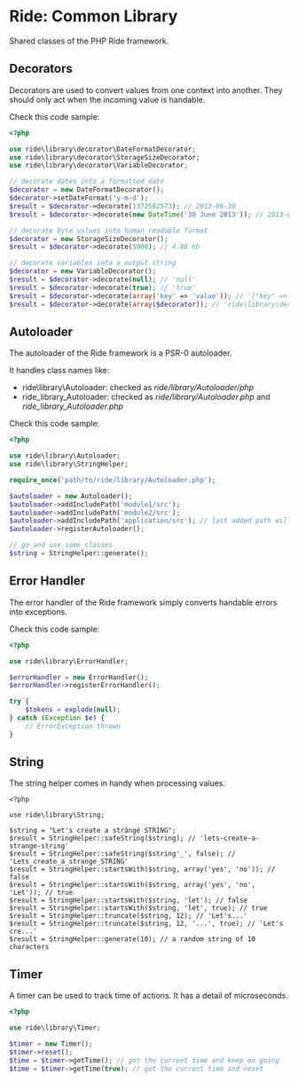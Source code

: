# Ride: Common Library

Shared classes of the PHP Ride framework.

## Decorators

Decorators are used to convert values from one context into another.
They should only act when the incoming value is handable.

Check this code sample:

```php
<?php

use ride\library\decorator\DateFormatDecorator;
use ride\library\decorator\StorageSizeDecorator;
use ride\library\decorator\VariableDecorator;

// decorate dates into a formatted date
$decorator = new DateFormatDecorator();
$decorator->setDateFormat('y-m-d');
$result = $decorator->decorate(1372582573); // 2013-06-30
$result = $decorator->decorate(new DateTime('30 June 2013')); // 2013-06-30

// decorate byte values into human readable format
$decorator = new StorageSizeDecorator();
$result = $decorator->decorate(5000); // 4.88 Kb

// decorate variables into a output string
$decorator = new VariableDecorator();
$result = $decorator->decorate(null); // 'null'
$result = $decorator->decorate(true); // 'true'
$result = $decorator->decorate(array('key' => 'value')); // '["key" => "value"]'
$result = $decorator->decorate(array($decorator)); // 'ride\library\decorator\VariableDecorator'
```

## Autoloader

The autoloader of the Ride framework is a PSR-0 autoloader.

It handles class names like:

* ride\library\Autoloader: checked as _ride/library/Autoloader/php_
* ride_library_Autoloader: checked as _ride/library/Autoloader.php_ and _ride_library_Autoloader.php_

Check this code sample:

```php
<?php

use ride\library\Autoloader;
use ride\library\StringHelper;

require_once('path/to/ride/library/Autoloader.php');

$autoloader = new Autoloader();
$autoloader->addIncludePath('module1/src');
$autoloader->addIncludePath('module2/src');
$autoloader->addIncludePath('application/src'); // last added path will be checked first
$autoloader->registerAutoloader();

// go and use some classes
$string = StringHelper::generate();
```

## Error Handler

The error handler of the Ride framework simply converts handable errors into exceptions.

Check this code sample:

```php
<?php

use ride\library\ErrorHandler;

$errorHandler = new ErrorHandler();
$errorHandler->registerErrorHandler();

try {
    $tokens = explode(null);
} catch (Exception $e) {
    // ErrorException thrown
}
```

## String

The string helper comes in handy when processing values.

```
<?php

use ride\library\String;

$string = "Let's create a stràngé STRING";
$result = StringHelper::safeString($string); // 'lets-create-a-strange-string'
$result = StringHelper::safeString($string'_', false); // 'Lets_create_a_strange_STRING'
$result = StringHelper::startsWith($string, array('yes', 'no')); // false
$result = StringHelper::startsWith($string, array('yes', 'no', 'Let')); // true
$result = StringHelper::startsWith($string, 'let'); // false
$result = StringHelper::startsWith($string, 'let', true); // true
$result = StringHelper::truncate($string, 12); // 'Let's...'
$result = StringHelper::truncate($string, 12, '...', true); // 'Let's cre...'
$result = StringHelper::generate(10); // a random string of 10 characters
```

## Timer

A timer can be used to track time of actions.
It has a detail of microseconds.

```php
<?php

use ride\library\Timer;

$timer = new Timer();
$timer->reset();
$time = $timer->getTime(); // get the current time and keep on going
$time = $timer->getTime(true); // get the current time and reset
```
